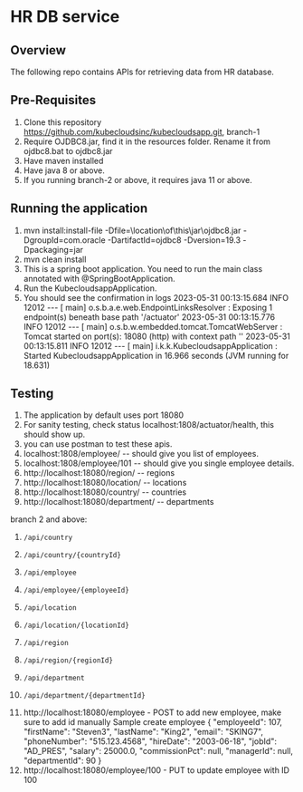 # HR DB service

## Overview
The following repo contains APIs for retrieving data from HR database.

## Pre-Requisites
1. Clone this repository https://github.com/kubecloudsinc/kubecloudsapp.git, branch-1
2. Require OJDBC8.jar, find it in the resources folder. Rename it from ojdbc8.bat to ojdbc8.jar
3. Have maven installed
4. Have java 8 or above.
5. If you running branch-2 or above, it requires java 11 or above.


## Running the application
1. mvn install:install-file -Dfile=\location\of\this\jar\ojdbc8.jar -DgroupId=com.oracle -DartifactId=ojdbc8 -Dversion=19.3 -Dpackaging=jar
2. mvn clean install
3. This is a spring boot application. You need to run the main class annotated with @SpringBootApplication.
4. Run the KubecloudsappApplication.
5. You should see the confirmation in logs 
   2023-05-31 00:13:15.684  INFO 12012 --- [           main] o.s.b.a.e.web.EndpointLinksResolver      : Exposing 1 endpoint(s) beneath base path '/actuator'
   2023-05-31 00:13:15.776  INFO 12012 --- [           main] o.s.b.w.embedded.tomcat.TomcatWebServer  : Tomcat started on port(s): 18080 (http) with context path ''
   2023-05-31 00:13:15.811  INFO 12012 --- [           main] i.k.k.KubecloudsappApplication           : Started KubecloudsappApplication in 16.966 seconds (JVM running for 18.631)


## Testing
1. The application by default uses port 18080
2. For sanity testing, check status localhost:1808/actuator/health, this should show up.
3. you can use postman to test these apis.
4. localhost:1808/employee/ -- should give you list of employees.
5. localhost:1808/employee/101 -- should give you single employee details.
6. http://localhost:18080/region/ -- regions
7. http://localhost:18080/location/ -- locations
8. http://localhost:18080/country/ -- countries
9. http://localhost:18080/department/ -- departments

branch 2 and above:
1.     /api/country
2.     /api/country/{countryId}
3.     /api/employee
4.     /api/employee/{employeeId}
5.     /api/location
6.     /api/location/{locationId}
7.     /api/region
8.     /api/region/{regionId}
9.     /api/department
10.     /api/department/{departmentId}
11. http://localhost:18080/employee - POST to add new employee, make sure to add id manually 
    Sample create employee
       {
       "employeeId": 107,
       "firstName": "Steven3",
       "lastName": "King2",
       "email": "SKING7",
       "phoneNumber": "515.123.4568",
       "hireDate": "2003-06-18",
       "jobId": "AD_PRES",
       "salary": 25000.0,
       "commissionPct": null,
       "managerId": null,
       "departmentId": 90
       }
12. http://localhost:18080/employee/100 - PUT to update employee with ID 100




